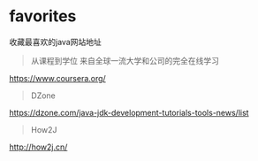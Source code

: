 # favorites
收藏最喜欢的java网站地址

> 从课程到学位 来自全球一流大学和公司的完全在线学习

https://www.coursera.org/

> DZone

https://dzone.com/java-jdk-development-tutorials-tools-news/list

> How2J

http://how2j.cn/